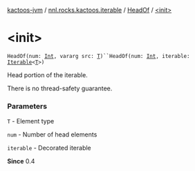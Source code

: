 [kactoos-jvm](../../index.md) / [nnl.rocks.kactoos.iterable](../index.md) / [HeadOf](index.md) / [&lt;init&gt;](./-init-.md)

# &lt;init&gt;

`HeadOf(num: `[`Int`](https://kotlinlang.org/api/latest/jvm/stdlib/kotlin/-int/index.html)`, vararg src: `[`T`](index.md#T)`)``HeadOf(num: `[`Int`](https://kotlinlang.org/api/latest/jvm/stdlib/kotlin/-int/index.html)`, iterable: `[`Iterable`](https://kotlinlang.org/api/latest/jvm/stdlib/kotlin.collections/-iterable/index.html)`<`[`T`](index.md#T)`>)`

Head portion of the iterable.

There is no thread-safety guarantee.

### Parameters

`T` - Element type

`num` - Number of head elements

`iterable` - Decorated iterable

**Since**
0.4


